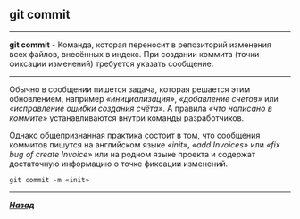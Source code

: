 ## git commit

---

**git commit** - Команда, которая переносит в репозиторий изменения всех файлов, внесённых в индекс. При создании коммита (точки фиксации изменений) требуется указать сообщение.

---



Обычно в сообщении пишется задача, которая решается этим обновлением, например *«инициализация»*, *«добавление счетов»* или *«исправление ошибки создания счёта»*. А правила *«что написано в коммите»* устанавливаются внутри команды разработчиков.

Однако общепризнанная практика состоит в том, что сообщения коммитов пишутся на английском языке *«init»*, *«add Invoices»* или *«fix bug of create Invoice»* или на родном языке проекта и содержат достаточную информацию о точке фиксации изменений.

```
git commit -m «init»
```

---


[***Назад***](./readme.md)